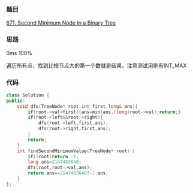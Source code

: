### 题目
[671. Second Minimum Node In a Binary Tree](https://leetcode-cn.com/problems/second-minimum-node-in-a-binary-tree/submissions/)
### 思路
0ms 100%

遍历所有点，找到比根节点大的第一个数就是结果。注意测试用例有INT_MAX
### 代码
```c++
class Solution {
public:
    void dfs(TreeNode* root,int first,long& ans){
        if(root->val>first){ans=min(ans,(long)root->val);return;}
        if(root->left&&root->right){
            dfs(root->left,first,ans);
            dfs(root->right,first,ans);
        }
        return;
    }
    int findSecondMinimumValue(TreeNode* root) {
        if(!root)return -1;
        long ans=2147483648;
        dfs(root,root->val,ans);
        return ans==2147483648?-1:ans;
    }
};
```
